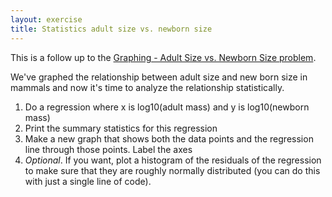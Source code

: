 ```yaml
---
layout: exercise
title: Statistics adult size vs. newborn size
---
```


This is a follow up to the [Graphing - Adult Size vs. Newborn Size
problem](/exercises/graphing-adult-size-vs-newborn-size).

We've graphed the relationship between adult size and new born size in
mammals and now it's time to analyze the relationship statistically.

1.  Do a regression where x is log10(adult mass) and y is log10(newborn
    mass)
2.  Print the summary statistics for this regression
3.  Make a new graph that shows both the data points and the regression
    line through those points. Label the axes
4.  *Optional*. If you want, plot a histogram of the residuals of the
    regression to make sure that they are roughly normally distributed
    (you can do this with just a single line of code).

